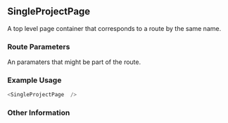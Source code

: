 ## SingleProjectPage
A top level page container that corresponds to a route by the same name.

### Route Parameters
An paramaters that might be part of the route.

### Example Usage

```js
<SingleProjectPage  />
```


### Other Information

